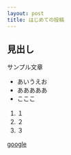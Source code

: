 ```yaml
---
layout: post
title: はじめての投稿
---
```


## 見出し

サンプル文章

- あいうえお
- あああああ
- こここ

1. １
2. ２
3. ３

[google](www.google.co.jp)

